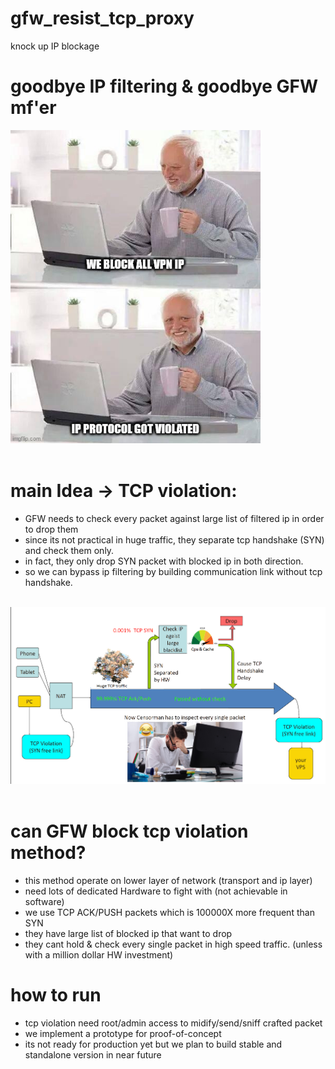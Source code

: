 # gfw_resist_tcp_proxy
knock up IP blockage

# goodbye IP filtering & goodbye GFW mf'er
<img src="/meme.jpg?raw=true" width="400" >
<br><br>

# main Idea -> TCP violation:
- GFW needs to check every packet against large list of filtered ip in order to drop them<br>
- since its not practical in huge traffic, they separate tcp handshake (SYN) and check them only.<br>
- in fact, they only drop SYN packet with blocked ip in both direction.
- so we can bypass ip filtering by building communication link without tcp handshake.<br><br>
<img src="/slide1.png?raw=true" width="800" >
<br><br>

# can GFW block tcp violation method?
- this method operate on lower layer of network (transport and ip layer)
- need lots of dedicated Hardware to fight with (not achievable in software)
- we use TCP ACK/PUSH packets which is 100000X more frequent than SYN
- they have large list of blocked ip that want to drop
- they cant hold & check every single packet in high speed traffic. (unless with a million dollar HW investment)

# how to run
- tcp violation need root/admin access to midify/send/sniff crafted packet
- we implement a prototype for proof-of-concept
- its not ready for production yet but we plan to build stable and standalone version in near future

